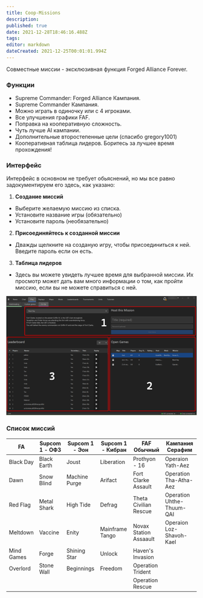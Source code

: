 ```yaml
---
title: Coop-Missions
description: 
published: true
date: 2021-12-28T18:46:16.488Z
tags: 
editor: markdown
dateCreated: 2021-12-25T00:01:01.994Z
---
```


Совместные миссии - эксклюзивная функция Forged Alliance Forever.

### Функции
- Supreme Commander: Forged Alliance Кампания.
- Supreme Commander Кампания.
- Можно играть в одиночку или с 4 игроками.
- Все улучшения графики FAF.
- Поправка на кооперативную сложность.
- Чуть лучше AI кампании.
- Дополнительные второстепенные цели (спасибо gregory1001)
- Кооперативная таблица лидеров. Боритесь за лучшее время прохождения!
### Интерфейс
Интерфейс в основном не требует обьяснений, но мы все равно задокументируем его здесь, как указано:

1) **Создание миссий**
- Выберите желаемую миссию из списка.
- Установите название игры (обязательно)
- Установите пароль (необязательно)

2) **Присоединяйтесь к созданной миссии**
- Дважды щелкните на созданую игру, чтобы присоединиться к ней. Введите пароль если он есть.

3) **Таблица лидеров**
- Здесь вы можете увидеть лучшее время для выбранной миссии. Их просмотр может дать вам много информации о том, как пройти миссию, если вы не можете справиться с ней.

![coop-missions.png](/coop-missions.png)

### Список миссий

| FA         	| Supcom 1 - ОФЗ 	| Supcom 1 - Эон 	| Supcom 1 - Кибран 	| FAF Обычный            	| Кампания Серафим         	|
|------------	|----------------	|-----------------	|-------------------	|------------------------	|---------------------------	|
| Black Day  	| Black Earth    	| Joust           	| Liberation        	| Prothyon - 16          	| Operaion Yath-Aez         	|
| Dawn       	| Snow Blind     	| Machine Purge   	| Arifact           	| Fort Clarke Assault    	| Operation Tha-Atha-Aez    	|
| Red Flag   	| Metal Shark    	| High Tide       	| Defrag            	| Theta Civilian Rescue  	| Operation Uhthe-Thuum-QAI 	|
| Meltdown   	| Vaccine        	| Enity           	| Mainframe Tango   	| Novax Station Assaault 	| Operaion Loz-Shavoh-Kael  	|
| Mind Games 	| Forge          	| Shining Star    	| Unlock            	| Haven's Invasion       	|                           	|
| Overlord   	| Stone Wall     	| Beginnings      	| Freedom           	| Operation Trident      	|                           	|
|            	|                	|                 	|                   	| Operation Rescue       	|                           	|